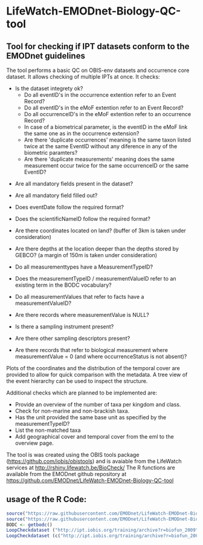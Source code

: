 # LifeWatch-EMODnet-Biology-QC-tool

## Tool for checking if IPT datasets conform to the EMODnet guidelines 
The tool performs a basic QC on OBIS-env datasets and occurrence core dataset.  It allows checking of multiple IPTs at once. It checks:

- Is the dataset integrety ok?
  * Do all eventID's in the occurrence extention refer to an Event Record?
  * Do all eventID's in the eMoF extention refer to an Event Record?
  * Do all occurrenceID's in the eMoF extention refer to an occurrence Record?
  * In case of a biometrical parameter, is the eventID in the eMoF link the same one as in the occurrence extension?
  * Are there 'duplicate occurrences' meaning is the same taxon listed twice at the same EventID without any diference in any of the biometric paramters?
  * Are there 'duplicate measurements' meaning does the same measurement occur twice for the same occurrenceID or the same EventID?
*    Are all mandatory fields present in the dataset?
*    Are all mandatory field filled out?
*    Does eventDate follow the required format?
*    Does the scientificNameID follow the required format?
*    Are there coordinates located on land? (buffer of 3km is taken under consideration)
*    Are there depths at the location deeper than the depths stored by GEBCO? (a margin of 150m is taken under consideration)
*    Do all measurementtypes have a MeasurementTypeID?
*    Does the measurementTypeID / measurementValueID refer to an existing term in the BODC vocabulary?
*    Do all measurementValues that refer to facts have a measurementValueID?
*    Are there records where measurementValue is NULL?
*    Is there a sampling instrument present?
*    Are there other sampling descriptors present?

*    Are there records that refer to biological measurement  where measurementValue = 0 (and where occurrenceStatus is not absent)?

Plots of the coordinates and the distribution of the temporal cover are provided to allow for quick comparison with the metadata. A tree view of the event hierarchy can be used to inspect the structure.

Additional checks which are planned to be implemented are:

 *   Provide an overview of the number of taxa per kingdom and class.
 *   Check for non-marine and non-brackish taxa.
 *   Has the unit provided the same base unit as specified by the measurementTypeID?
 *   List the non-matched taxa
 *   Add geographical cover and temporal cover from the eml to the overview page.
 
The tool is was created using the OBIS tools package (https://github.com/iobis/obistools) and is avaiable from the LifeWatch services at http://rshiny.lifewatch.be/BioCheck/
The R functions are available from the EMODnet github repository at https://github.com/EMODnet/LifeWatch-EMODnet-Biology-QC-tool


## usage of the R Code:
```R
source("https://raw.githubusercontent.com/EMODnet/LifeWatch-EMODnet-Biology-QC-tool/master/R/installallneededpackages.R")
source("https://raw.githubusercontent.com/EMODnet/LifeWatch-EMODnet-Biology-QC-tool/master/R/emodnetqc.R")
BODC <- getbodc()  
LoopCheckdataset ("http://ipt.iobis.org/training/archive?r=biofun_2009")
LoopCheckdataset (c("http://ipt.iobis.org/training/archive?r=biofun_2009", "http://ipt.vliz.be/eurobis/resource?r=benthic-fauna-arrabida-2007-2009"))
```
